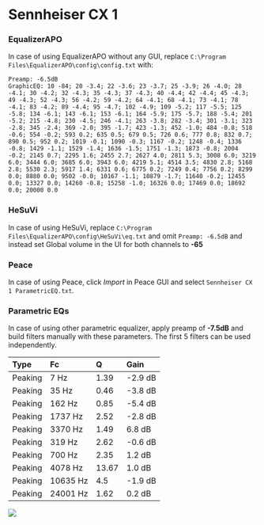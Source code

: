 # Sennheiser CX 1

### EqualizerAPO
In case of using EqualizerAPO without any GUI, replace `C:\Program Files\EqualizerAPO\config\config.txt`
with:
```
Preamp: -6.5dB
GraphicEQ: 10 -84; 20 -3.4; 22 -3.6; 23 -3.7; 25 -3.9; 26 -4.0; 28 -4.1; 30 -4.2; 32 -4.3; 35 -4.3; 37 -4.3; 40 -4.4; 42 -4.4; 45 -4.3; 49 -4.3; 52 -4.3; 56 -4.2; 59 -4.2; 64 -4.1; 68 -4.1; 73 -4.1; 78 -4.1; 83 -4.2; 89 -4.4; 95 -4.7; 102 -4.9; 109 -5.2; 117 -5.5; 125 -5.8; 134 -6.1; 143 -6.1; 153 -6.1; 164 -5.9; 175 -5.7; 188 -5.4; 201 -5.2; 215 -4.8; 230 -4.5; 246 -4.1; 263 -3.8; 282 -3.4; 301 -3.1; 323 -2.8; 345 -2.4; 369 -2.0; 395 -1.7; 423 -1.3; 452 -1.0; 484 -0.8; 518 -0.6; 554 -0.2; 593 0.2; 635 0.5; 679 0.5; 726 0.6; 777 0.8; 832 0.7; 890 0.5; 952 0.2; 1019 -0.1; 1090 -0.3; 1167 -0.2; 1248 -0.4; 1336 -0.8; 1429 -1.1; 1529 -1.4; 1636 -1.5; 1751 -1.3; 1873 -0.8; 2004 -0.2; 2145 0.7; 2295 1.6; 2455 2.7; 2627 4.0; 2811 5.3; 3008 6.0; 3219 6.0; 3444 6.0; 3685 6.0; 3943 6.0; 4219 5.1; 4514 3.5; 4830 2.8; 5168 2.8; 5530 2.3; 5917 1.4; 6331 0.6; 6775 0.2; 7249 0.4; 7756 0.2; 8299 0.0; 8880 0.0; 9502 -0.0; 10167 -1.1; 10879 -1.7; 11640 -0.2; 12455 0.0; 13327 0.0; 14260 -0.8; 15258 -1.0; 16326 0.0; 17469 0.0; 18692 0.0; 20000 0.0
```

### HeSuVi
In case of using HeSuVi, replace `C:\Program Files\EqualizerAPO\config\HeSuVi\eq.txt` and omit `Preamp:
-6.5dB` and instead set Global volume in the UI for both channels to **-65**

### Peace
In case of using Peace, click *Import* in Peace GUI and select `Sennheiser CX 1 ParametricEQ.txt`.

### Parametric EQs
In case of using other parametric equalizer, apply preamp of **-7.5dB** and build filters manually with
these parameters. The first 5 filters can be used independently.

| Type    | Fc       |     Q | Gain    |
|:--------|:---------|:------|:--------|
| Peaking | 7 Hz     |  1.39 | -2.9 dB |
| Peaking | 35 Hz    |  0.46 | -3.8 dB |
| Peaking | 162 Hz   |  0.85 | -5.4 dB |
| Peaking | 1737 Hz  |  2.52 | -2.8 dB |
| Peaking | 3370 Hz  |  1.49 | 6.8 dB  |
| Peaking | 319 Hz   |  2.62 | -0.6 dB |
| Peaking | 700 Hz   |  2.35 | 1.2 dB  |
| Peaking | 4078 Hz  | 13.67 | 1.0 dB  |
| Peaking | 10635 Hz |  4.5  | -1.9 dB |
| Peaking | 24001 Hz |  1.62 | 0.2 dB  |

![](https://raw.githubusercontent.com/jaakkopasanen/AutoEq/master/results/innerfidelity/sbaf-serious/Sennheiser%20CX%201/Sennheiser%20CX%201.png)